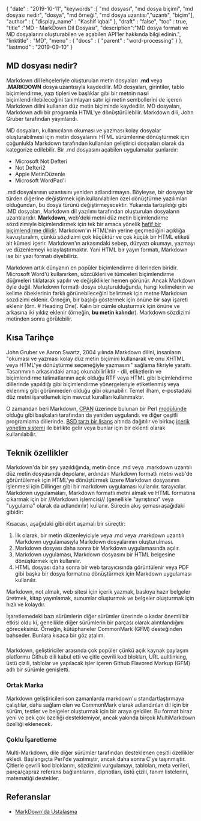 {
  "date" : "2019-10-11",
  "keywords" :[ "md dosyası", "md dosya biçimi", "md dosyası nedir", "dosya", "md örneği", "md dosya uzantısı","uzantı", "biçim"],
  "author" : {
    "display_name" : "Kashif Iqbal"
},
  "draft" : "false",
  "toc" : true,
  "title" :"MD - MarkDown Dil Dosyası",
  "description":"MD dosya formatı ve MD dosyalarını oluşturabilen ve açabilen API'ler hakkında bilgi edinin.",
  "linktitle" : "MD",
  "menu" : {
    "docs" : {
      "parent" : "word-processing"
}
},
  "lastmod" : "2019-09-10"
}

## MD dosyası nedir?

Markdown dil lehçeleriyle oluşturulan metin dosyaları **.md** veya **.MARKDOWN** dosya uzantısıyla kaydedilir. MD dosyaları, girintiler, tablo biçimlendirme, yazı tipleri ve başlıklar gibi bir metnin nasıl biçimlendirilebileceğini tanımlayan satır içi metin sembollerini de içeren Markdown dilini kullanan düz metin biçiminde kaydedilir. MD dosyaları, Markdown adlı bir programla HTML'ye dönüştürülebilir. Markdown dili, John Gruber tarafından yayınlandı.

MD dosyaları, kullanıcıların okuması ve yazması kolay dosyalar oluşturabilmesi için metin dosyalarını HTML sürümlerine dönüştürmek için çoğunlukla Markdown tarafından kullanılan geliştirici dosyaları olarak da kategorize edilebilir. Bir .md dosyasını açabilen uygulamalar şunlardır:

* Microsoft Not Defteri
* Not Defteri2
* Apple MetinDüzenle
* Microsoft WordPad'i

.md dosyalarının uzantısını yeniden adlandırmayın. Böyleyse, bir dosyayı bir türden diğerine değiştirmek için kullanılabilen özel dönüştürme yazılımları olduğundan, bu dosya türünü değiştirmeyecektir. Yukarıda tartışıldığı gibi .MD dosyaları, Markdown dil yazılımı tarafından oluşturulan dosyaların uzantılarıdır. **Markdown**, web'deki metni düz metin biçimlendirme sözdizimiyle biçimlendirmek için tek bir amaca yönelik [hafif bir biçimlendirme dilidir](https://en.wikipedia.org/wiki/Lightweight_markup_language). Markdown'ın HTML'nin yerine geçmediğini açıklığa kavuşturalım, çünkü sözdizimi çok küçüktür ve çok küçük bir HTML etiketi alt kümesi içerir. Markdown'ın arkasındaki sebep, düzyazı okumayı, yazmayı ve düzenlemeyi kolaylaştırmaktır. Yani HTML bir yayın formatı, Markdown ise bir yazı formatı diyebiliriz.

Markdown artık dünyanın en popüler biçimlendirme dillerinden biridir. Microsoft Word'ü kullanırken, sözcükleri ve tümceleri biçimlendirme düğmeleri tıklatarak yapılır ve değişiklikler hemen görünür. Ancak Markdown öyle değil. Markdown formatlı dosya oluşturulduğunda, hangi kelimelerin ve kelime öbeklerinin farklı görünebileceğini belirtmek için metne Markdown sözdizimi eklenir. Örneğin, bir başlığı göstermek için önüne bir sayı işareti eklenir (örn. # Heading One). Kalın bir cümle oluşturmak için önüne ve arkasına iki yıldız eklenir (örneğin, **bu metin kalındır**). Markdown sözdizimi metinden sonra görülebilir.

## Kısa Tarihçe

John Gruber ve Aaron Swartz, 2004 yılında Markdown dilini, insanların "okuması ve yazması kolay düz metin biçimini kullanarak ve onu XHTML veya HTML'ye dönüştürme seçeneğiyle yazmasını" sağlama fikriyle yarattı. Tasarımının arkasındaki amaç okunabilirliktir - dil, etiketlerin ve biçimlendirme talimatlarının açık olduğu RTF veya HTML gibi biçimlendirme dillerinde yapıldığı gibi biçimlendirme yönergeleriyle etiketlenmiş veya eklenmiş gibi görünmeden olduğu gibi okunabilir. Temel ilham, e-postadaki düz metni işaretlemek için mevcut kuralları kullanmaktır.

O zamandan beri Markdown, [CPAN](https://en.wikipedia.org/wiki/CPAN) üzerinde bulunan bir Perl [modülünde](https://en.wikipedia.org/wiki/Modular_programming) olduğu gibi başkaları tarafından da yeniden uygulandı. ve diğer çeşitli programlama dillerinde. [BSD tarzı bir lisans](https://en.wikipedia.org/wiki/BSD_license) altında dağıtılır ve birkaç [içerik yönetim sistemi](https://en.wikipedia.org/wiki/Content_management_system) ile birlikte gelir veya bunlar için bir eklenti olarak kullanılabilir.

## Teknik özellikler

Markdown'da bir şey yazıldığında, metin önce .md veya .markdown uzantılı düz metin dosyasında depolanır, ardından Markdown formatlı metni web'de görüntülemek için HTML'ye dönüştürmek üzere Markdown dosyasının işlenmesi için Dillinger gibi bir markdown uygulaması kullanılır. tarayıcılar. Markdown uygulamaları, Markdown formatlı metni almak ve HTML formatına çıkarmak için bir //Markdown işlemcisi// (genellikle "ayrıştırıcı" veya "uygulama" olarak da adlandırılır) kullanır. Sürecin akış şeması aşağıdaki gibidir:

Kısacası, aşağıdaki gibi dört aşamalı bir süreçtir:

1. İlk olarak, bir metin düzenleyiciyle veya .md veya .markdown uzantılı Markdown uygulamasıyla Markdown dosyalarının oluşturulması.
1. Markdown dosyası daha sonra bir Markdown uygulamasında açılır.
1. Markdown uygulaması, Markdown dosyasını bir HTML belgesine dönüştürmek için kullanılır.
1. HTML dosyası daha sonra bir web tarayıcısında görüntülenir veya PDF gibi başka bir dosya formatına dönüştürmek için Markdown uygulaması kullanılır.

Markdown, not almak, web sitesi için içerik yazmak, baskıya hazır belgeler üretmek, kitap yayınlamak, sunumlar oluşturmak ve belgeler oluşturmak için hızlı ve kolaydır.

İşaretlemedeki bazı sürümlerin diğer sürümler üzerinde o kadar önemli bir etkisi oldu ki, genellikle diğer sürümlerin bir parçası olarak alıntılandığını göreceksiniz. Örneğin, kütüphaneler CommonMark (GFM) desteğinden bahseder. Bunlara kısaca bir göz atalım.

###
Markdown, geliştiriciler arasında çok popüler çünkü açık kaynak paylaşım platformu Github dili kabul etti ve çitle çevrili kod blokları, URL aultlinking, üstü çizili, tablolar ve yapılacak işler içeren Github Flavored Markup (GFM) adlı bir sürümle genişletti.

### Ortak Marka
Markdown geliştiricileri son zamanlarda markdown'u standartlaştırmaya çalıştılar, daha sağlam olan ve CommonMark olarak adlandırılan dil için bir sürüm, testler ve belgeler oluşturmak için bir araya geldiler. Bu format biraz yeni ve pek çok özelliği desteklemiyor, ancak yakında birçok MultiMarkdown özelliği eklenecek.

### Çoklu İşaretleme
Multi-Markdown, dile diğer sürümler tarafından desteklenen çeşitli özellikler ekledi. Başlangıçta Perl'de yazılmıştır, ancak daha sonra C'ye taşınmıştır. Çitlerle çevrili kod bloklarını, sözdizimi vurgulamayı, tabloları, meta verileri, parça/çapraz referans bağlantılarını, dipnotları, üstü çizili, tanım listelerini, matematiği destekler.

## Referanslar

* [MarkDown'da Ustalaşma](https://docs.github.com/en/get-started/writing-on-github/getting-started-with-writing-and-formatting-on-github/basic-writing-and-formatting-syntax)

